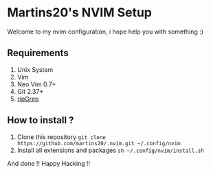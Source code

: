 # Martins20's NVIM Setup

Welcome to my nvim configuration, i hope help you with something :)

## Requirements

1. Unix System
2. Vim
3. Neo Vim 0.7+
4. Git 2.37+
5. [ripGrep](https://github.com/BurntSushi/ripgrep)

## How to install ?

1. Clone this repository `git clone https://github.com/martins20/.nvim.git ~/.config/nvim`
2. Install all extensions and packages `sh ~/.config/nvim/install.sh`

And done !! Happy Hacking !!
